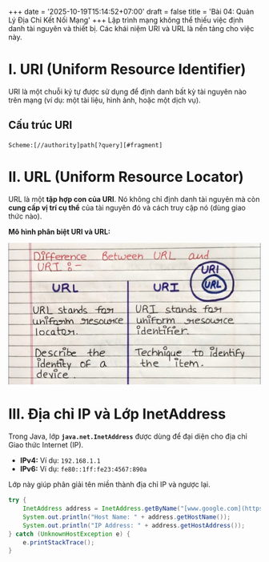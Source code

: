 +++
date = '2025-10-19T15:14:52+07:00'
draft = false
title = 'Bài 04: Quản Lý Địa Chỉ Kết Nối Mạng'
+++
Lập trình mạng không thể thiếu việc định danh tài nguyên và thiết bị. Các khái niệm URI và URL là nền tảng cho việc này.

# I. URI (Uniform Resource Identifier)
URI là một chuỗi ký tự được sử dụng để định danh bất kỳ tài nguyên nào trên mạng (ví dụ: một tài liệu, hình ảnh, hoặc một dịch vụ).

## Cấu trúc URI
`Scheme:[//authority]path[?query][#fragment]`

# II. URL (Uniform Resource Locator)
URL là một **tập hợp con của URI**. Nó không chỉ định danh tài nguyên mà còn **cung cấp vị trí cụ thể** của tài nguyên đó và cách truy cập nó (dùng giao thức nào).

**Mô hình phân biệt URI và URL:**

![Sơ đồ phân biệt URL và URI](bai4.png)

# III. Địa chỉ IP và Lớp InetAddress
Trong Java, lớp **`java.net.InetAddress`** được dùng để đại diện cho địa chỉ Giao thức Internet (IP).

* **IPv4:** Ví dụ: `192.168.1.1`
* **IPv6:** Ví dụ: `fe80::1ff:fe23:4567:890a`

Lớp này giúp phân giải tên miền thành địa chỉ IP và ngược lại.

```java
try {
    InetAddress address = InetAddress.getByName("[www.google.com](https://www.google.com)");
    System.out.println("Host Name: " + address.getHostName());
    System.out.println("IP Address: " + address.getHostAddress());
} catch (UnknownHostException e) {
    e.printStackTrace();
}